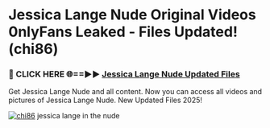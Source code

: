 # Jessica Lange Nude Original Videos 0nlyFans Leaked - Files Updated! (chi86)

<h3>🔴 CLICK HERE 🌐==►► <a href="https://tinyurl.com/yc6ubb5a" rel="nofollow">Jessica Lange Nude Updated Files</a></h3>

Get Jessica Lange Nude and all content. Now you can access all videos and pictures of Jessica Lange Nude. New Updated Files 2025!

[![chi86](https://i.imgur.com/7eu0CRL.gif)](https://tinyurl.com/yc6ubb5a)
jessica lange in the nude
